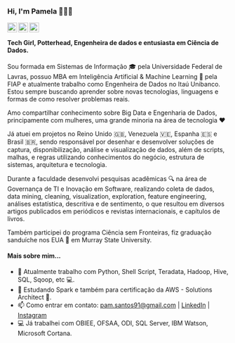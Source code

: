 ### Hi, I'm Pamela 👩🏽‍💻


<a href="https://www.linkedin.com/in/pamela-santos/i">
  <img align="left" alt="Pamela's Linkdein" width="22px" src="https://cdn.jsdelivr.net/npm/simple-icons@v3/icons/linkedin.svg" />
</a>
<a href="https://github.com/pamelasantos">
  <img align="left" alt="Pamela's Github" width="22px" src="https://cdn.jsdelivr.net/npm/simple-icons@v3/icons/github.svg" />
</a>
<a href="https://www.instagram.com/littlecodegirl">
  <img align="left" alt="Pamela's Instagram" width="22px" src="https://cdn.jsdelivr.net/npm/simple-icons@v3/icons/instagram.svg" />
</a>

<br />

#### Tech Girl, Potterhead, Engenheira de dados e entusiasta em Ciência de Dados.

Sou formada em Sistemas de Informação 🎓 pela Universidade Federal de Lavras, possuo MBA em Inteligência Artificial & Machine Learning 🤖 pela FIAP e atualmente trabalho como Engenheira de Dados no Itaú Unibanco. Estou sempre buscando aprender sobre novas tecnologias, linguagens e formas de como resolver problemas reais. 

Amo compartilhar conhecimento sobre Big Data e Engenharia de Dados, principamente com mulheres, uma grande minoria na área de tecnologia ❤️ 

Já atuei em projetos no Reino Unido 🇬🇧, Venezuela 🇻🇪, Espanha 🇪🇸 e Brasil 🇧🇷, sendo responsável por desenhar e desenvolver soluções de captura, disponibilização, análise e visualização de dados, além de scripts, malhas, e regras utilizando conhecimentos do negócio, estrutura de sistemas, arquitetura e tecnologia.

Durante a faculdade desenvolvi pesquisas acadêmicas 🔍 na área de Governança de TI e Inovação em Software, realizando coleta de dados, data mining, cleaning, visualization, exploration, feature engineering, análises estatística, descritiva e de sentimento, o que resultou em diversos artigos publicados em periódicos e revistas internacionais, e capítulos de livros. 

Também participei do programa Ciência sem Fronteiras, fiz graduação sanduíche nos EUA 🗽 em Murray State University.


#### Mais sobre mim...

- 🌱 Atualmente trabalho com Python, Shell Script, Teradata, Hadoop, Hive, SQL, Sqoop, etc 💻.
- 🔭 Estudando Spark e também para certificação da AWS - Solutions Architect 🚀.
- 📫 Como entrar em contato: pam.santos91@gmail.com | [LinkedIn](https://www.linkedin.com/in/pamela-santos/) | [Instagram](https://www.instagram.com/littlecodegirl/)
- 💻 Já trabalhei com OBIEE, OFSAA, ODI, SQL Server, IBM Watson, Microsoft Cortana.
